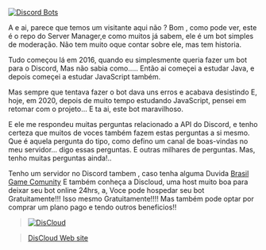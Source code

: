 [![Discord Bots](https://top.gg/api/widget/status/726932863722979388.svg)](https://top.gg/bot/726932863722979388)

A e ai, parece que temos um visitante aqui não ?
Bom , como pode ver, este é o repo do Server Manager,e como muitos já sabem, ele é um bot simples de moderação.
Não tem muito oque contar sobre ele, mas tem historia.

Tudo começou lá em 2016, quando eu simplesmente queria fazer um bot para o Discord, Mas não sabia como.....
Então ai começei a estudar Java, e depois começei a estudar JavaScript também.

Mas sempre que tentava fazer o bot dava uns erros e acabava desistindo
E, hoje, em 2020, depois de muito tempo estudando JavaScript, pensei em retomar com o projeto...
E ta ai, este bot maravilhoso.

E ele me respondeu muitas perguntas relacionado a API do Discord, e tenho certeza que muitos de voces também fazem estas perguntas a si mesmo.
Que é aquela pergunta do tipo, como defino um canal de boas-vindas no meu servidor... digo essas perguntas. E outras milhares de perguntas.
Mas, tenho muitas perguntas ainda!..

Tenho um servidor no Discord tambem , caso tenha alguma Duvida [Brasil Game Comunity](https://discord.gg/848wFXEtPg)
E também conheça a Discloud, uma host muito boa para deixar seu bot online 24hrs, a, Voce pode hospedar seu bot Gratuitamente!!! Isso mesmo Gratuitamente!!!!
Mas também pode optar por comprar um plano pago e tendo outros beneficios!! 
> [![DisCloud](https://1.bp.blogspot.com/-NAhr9Z48sgc/XbJGgnnAIqI/AAAAAAAAGks/ZW4OtQr3Y-Uz6JUxbHxby7ITfg2WEVZ3gCLcBGAsYHQ/s640/discloudbanner.png)](https://discord.gg/CvxevT5)

> [DisCloud Web site](https://discloudbot.com/)
